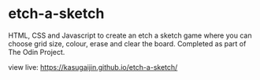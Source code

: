 # etch-a-sketch
HTML, CSS and Javascript to create an etch a sketch game where you can choose grid size, colour, erase and clear the board. Completed as part of The Odin Project.

view live: https://kasugaijin.github.io/etch-a-sketch/
